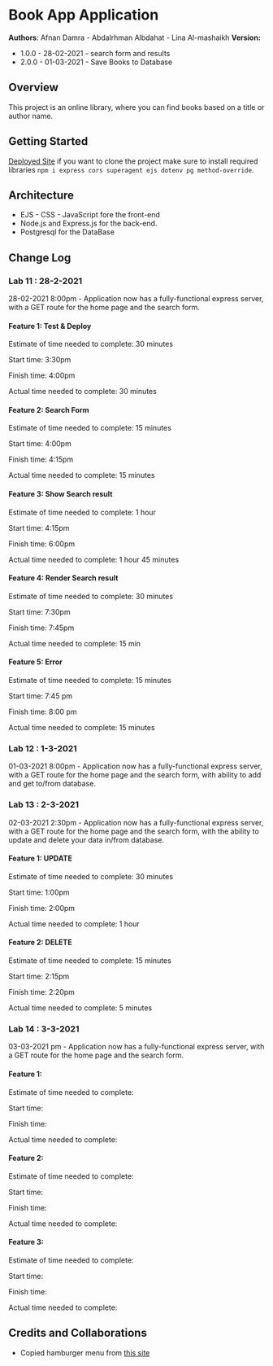 # Book App Application

**Authors**: Afnan Damra - Abdalrhman Albdahat - Lina Al-mashaikh
**Version:**
* 1.0.0 - 28-02-2021 - search form and results
* 2.0.0 - 01-03-2021 - Save Books to Database


## Overview
This project is an online library, where you can find books based on a title or author name.

## Getting Started
[Deployed Site](https://ab-ad-lm-booklist.herokuapp.com/)
if you want to clone the project make sure to install required libraries `npm i express cors superagent ejs dotenv pg method-override`.

## Architecture
- EJS - CSS - JavaScript fore the front-end
- Node.js and Express.js for the back-end. 
- Postgresql for the DataBase

## Change Log

### Lab 11 : 28-2-2021
28-02-2021 8:00pm - Application now has a fully-functional express server, with a GET route for the home page and the search form.

#### Feature 1: Test & Deploy

Estimate of time needed to complete: 30 minutes

Start time: 3:30pm

Finish time: 4:00pm

Actual time needed to complete: 30 minutes

#### Feature 2: Search Form

Estimate of time needed to complete: 15 minutes

Start time: 4:00pm

Finish time: 4:15pm

Actual time needed to complete: 15 minutes

#### Feature 3: Show Search result

Estimate of time needed to complete: 1 hour

Start time: 4:15pm

Finish time: 6:00pm

Actual time needed to complete: 1 hour 45 minutes

#### Feature 4: Render Search result

Estimate of time needed to complete: 30 minutes

Start time: 7:30pm

Finish time: 7:45pm

Actual time needed to complete: 15 min

#### Feature 5: Error

Estimate of time needed to complete: 15 minutes

Start time: 7:45 pm

Finish time: 8:00 pm

Actual time needed to complete: 15 minutes

### Lab 12 : 1-3-2021
01-03-2021 8:00pm - Application now has a fully-functional express server, with a GET route for the home page and the search form, with ability to add and get to/from database.

### Lab 13 : 2-3-2021
02-03-2021 2:30pm - Application now has a fully-functional express server, with a GET route for the home page and the search form, with the ability to update and delete your data in/from database.

#### Feature 1: UPDATE

Estimate of time needed to complete: 30 minutes

Start time: 1:00pm

Finish time: 2:00pm

Actual time needed to complete: 1 hour

#### Feature 2: DELETE

Estimate of time needed to complete: 15 minutes

Start time: 2:15pm

Finish time: 2:20pm

Actual time needed to complete: 5 minutes

### Lab 14 : 3-3-2021
03-03-2021 pm - Application now has a fully-functional express server, with a GET route for the home page and the search form.

#### Feature 1: 

Estimate of time needed to complete: 

Start time: 

Finish time: 

Actual time needed to complete: 

#### Feature 2: 

Estimate of time needed to complete: 

Start time: 

Finish time: 

Actual time needed to complete: 

#### Feature 3: 

Estimate of time needed to complete: 

Start time: 

Finish time: 

Actual time needed to complete:

## Credits and Collaborations
- Copied hamburger menu from [this site](https://code-boxx.com/simple-responsive-pure-css-hamburger-menu/)
